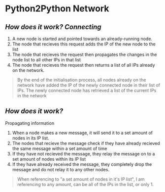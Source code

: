 # Python2Python Network

## _How does it work? Connecting_
1. A new node is started and pointed towards an already-running node.
2. The node that recieves this request adds the IP of the new node to the list
3. The node that recieves the request then propagates the changes in the node list to all other IPs in that list
4. The node that recieves the request then returns a list of all IPs already on the network.

> By the end of the initialisation process, all nodes already on the network have added the IP of the newly connected node in their list of IPs. The newly connected node has retrieved a list of the current IPs in the network


    
 
## _How does it work?_
Propagating information
1. When a node makes a new message, it will send it to a set amount of nodes in its IP list.
2. The nodes that recieve the message check if they have already recieved the same message within a set amount of time
3. If they have not recieved the message, they relay the message on to a set amount of nodes within its IP list 
4. If they have already received the message, they completely drop the message and do not relay it to any other nodes.

> When referencing to "a set amount of nodes in it's IP list", I am referencing to any amount, can be all of the IPs in the list, or only 1.
